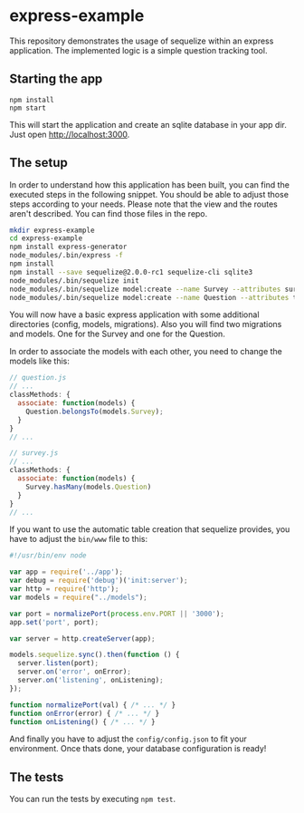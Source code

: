 # express-example

This repository demonstrates the usage of sequelize within an express application.
The implemented logic is a simple question tracking tool.

## Starting the app

```
npm install
npm start
```

This will start the application and create an sqlite database in your app dir.
Just open [http://localhost:3000](http://localhost:3000).

## The setup

In order to understand how this application has been built, you can find the
executed steps in the following snippet. You should be able to adjust those
steps according to your needs. Please note that the view and the routes aren't
described. You can find those files in the repo.

```bash
mkdir express-example
cd express-example
npm install express-generator
node_modules/.bin/express -f
npm install
npm install --save sequelize@2.0.0-rc1 sequelize-cli sqlite3
node_modules/.bin/sequelize init
node_modules/.bin/sequelize model:create --name Survey --attributes surveyname:string
node_modules/.bin/sequelize model:create --name Question --attributes title:string
```

You will now have a basic express application with some additional directories
(config, models, migrations). Also you will find two migrations and models.
One for the Survey and one for the Question.

In order to associate the models with each other, you need to change the models
like this:

```js
// question.js
// ...
classMethods: {
  associate: function(models) {
    Question.belongsTo(models.Survey);
  }
}
// ...
```

```js
// survey.js
// ...
classMethods: {
  associate: function(models) {
    Survey.hasMany(models.Question)
  }
}
// ...
```

If you want to use the automatic table creation that sequelize provides,
you have to adjust the `bin/www` file to this:

```js
#!/usr/bin/env node

var app = require('../app');
var debug = require('debug')('init:server');
var http = require('http');
var models = require("../models");

var port = normalizePort(process.env.PORT || '3000');
app.set('port', port);

var server = http.createServer(app);

models.sequelize.sync().then(function () {
  server.listen(port);
  server.on('error', onError);
  server.on('listening', onListening);
});

function normalizePort(val) { /* ... */ }
function onError(error) { /* ... */ }
function onListening() { /* ... */ }
```

And finally you have to adjust the `config/config.json` to fit your environment.
Once thats done, your database configuration is ready!

## The tests

You can run the tests by executing `npm test`.
